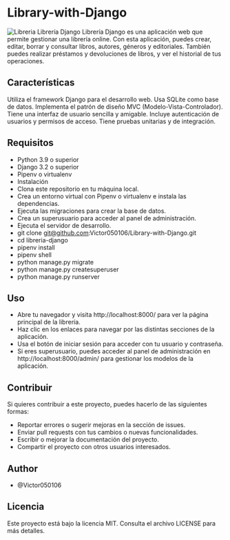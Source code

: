 # Library-with-Django


<img src = "img/libreria.png" alt = "Libreria">
Librería Django
Librería Django es una aplicación web que permite gestionar una librería online. Con esta aplicación, puedes crear, editar, borrar y consultar libros, autores, géneros y editoriales. También puedes realizar préstamos y devoluciones de libros, y ver el historial de tus operaciones.

## Características


Utiliza el framework Django para el desarrollo web.
Usa SQLite como base de datos.
Implementa el patrón de diseño MVC (Modelo-Vista-Controlador).
Tiene una interfaz de usuario sencilla y amigable.
Incluye autenticación de usuarios y permisos de acceso.
Tiene pruebas unitarias y de integración.

## Requisitos
- Python 3.9 o superior
- Django 3.2 o superior
- Pipenv o virtualenv
- Instalación
- Clona este repositorio en tu máquina local.
- Crea un entorno virtual con Pipenv o virtualenv e instala las dependencias.
- Ejecuta las migraciones para crear la base de datos.
- Crea un superusuario para acceder al panel de administración.
- Ejecuta el servidor de desarrollo.
- git clone git@github.com:Victor050106/Library-with-Django.git
- cd libreria-django
- pipenv install
- pipenv shell
- python manage.py migrate
- python manage.py createsuperuser
- python manage.py runserver


## Uso

- Abre tu navegador y visita http://localhost:8000/ para ver la página principal de la librería.
- Haz clic en los enlaces para navegar por las distintas secciones de la aplicación.
- Usa el botón de iniciar sesión para acceder con tu usuario y contraseña.
- Si eres superusuario, puedes acceder al panel de administración en http://localhost:8000/admin/ para gestionar los modelos de la aplicación.

## Contribuir

 Si quieres contribuir a este proyecto, puedes hacerlo de las siguientes formas:

- Reportar errores o sugerir mejoras en la sección de issues.
- Enviar pull requests con tus cambios o nuevas funcionalidades.
- Escribir o mejorar la documentación del proyecto.
- Compartir el proyecto con otros usuarios interesados.

## Author
- @Victor050106
## Licencia
Este proyecto está bajo la licencia MIT. Consulta el archivo LICENSE para más detalles.